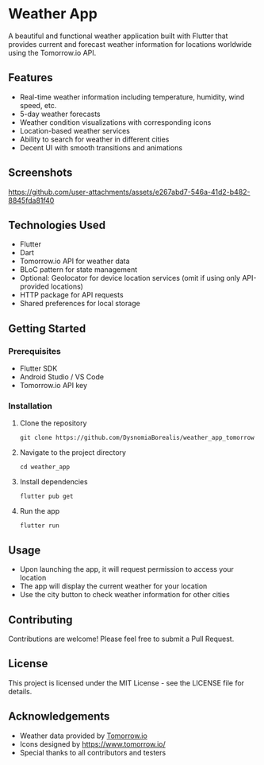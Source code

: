 # Weather App

A beautiful and functional weather application built with Flutter that provides current and forecast weather information for locations worldwide using the Tomorrow.io API.

## Features

- Real-time weather information including temperature, humidity, wind speed, etc.
- 5-day weather forecasts
- Weather condition visualizations with corresponding icons
- Location-based weather services
- Ability to search for weather in different cities
- Decent UI with smooth transitions and animations
  
## Screenshots

https://github.com/user-attachments/assets/e267abd7-546a-41d2-b482-8845fda81f40


## Technologies Used

- Flutter
- Dart
- Tomorrow.io API for weather data
- BLoC pattern for state management
- Optional: Geolocator for device location services (omit if using only API-provided locations)
- HTTP package for API requests
- Shared preferences for local storage

## Getting Started

### Prerequisites

- Flutter SDK
- Android Studio / VS Code
- Tomorrow.io API key

### Installation

1. Clone the repository
   ```
   git clone https://github.com/DysnomiaBorealis/weather_app_tomorrow
   ```

2. Navigate to the project directory
   ```
   cd weather_app
   ```

3. Install dependencies
   ```
   flutter pub get
   ```

4. Run the app
   ```
   flutter run
   ```

## Usage

- Upon launching the app, it will request permission to access your location
- The app will display the current weather for your location
- Use the city button to check weather information for other cities

## Contributing

Contributions are welcome! Please feel free to submit a Pull Request.

## License

This project is licensed under the MIT License - see the LICENSE file for details.

## Acknowledgements

- Weather data provided by [Tomorrow.io](https://www.tomorrow.io/)
- Icons designed by https://www.tomorrow.io/
- Special thanks to all contributors and testers
